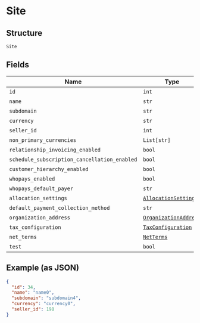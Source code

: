
# Site

## Structure

`Site`

## Fields

| Name | Type | Tags | Description |
|  --- | --- | --- | --- |
| `id` | `int` | Optional | - |
| `name` | `str` | Optional | - |
| `subdomain` | `str` | Optional | - |
| `currency` | `str` | Optional | - |
| `seller_id` | `int` | Optional | - |
| `non_primary_currencies` | `List[str]` | Optional | - |
| `relationship_invoicing_enabled` | `bool` | Optional | - |
| `schedule_subscription_cancellation_enabled` | `bool` | Optional | - |
| `customer_hierarchy_enabled` | `bool` | Optional | - |
| `whopays_enabled` | `bool` | Optional | - |
| `whopays_default_payer` | `str` | Optional | - |
| `allocation_settings` | [`AllocationSettings`](../../doc/models/allocation-settings.md) | Optional | - |
| `default_payment_collection_method` | `str` | Optional | - |
| `organization_address` | [`OrganizationAddress`](../../doc/models/organization-address.md) | Optional | - |
| `tax_configuration` | [`TaxConfiguration`](../../doc/models/tax-configuration.md) | Optional | - |
| `net_terms` | [`NetTerms`](../../doc/models/net-terms.md) | Optional | - |
| `test` | `bool` | Optional | - |

## Example (as JSON)

```json
{
  "id": 34,
  "name": "name0",
  "subdomain": "subdomain4",
  "currency": "currency0",
  "seller_id": 198
}
```

